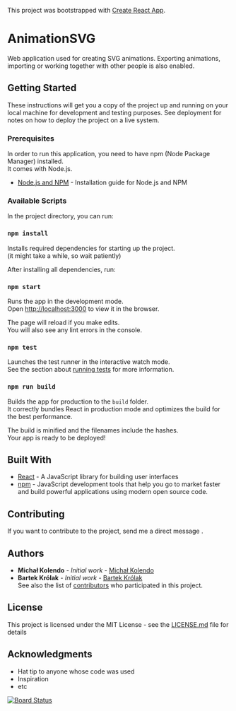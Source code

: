 This project was bootstrapped with [Create React App](https://github.com/facebook/create-react-app).

# AnimationSVG

Web application used for creating SVG animations.
Exporting animations, importing or working together with other people is also enabled.

## Getting Started

These instructions will get you a copy of the project up and running on your local machine for development and testing purposes. See deployment for notes on how to deploy the project on a live system.

### Prerequisites

In order to run this application, you need to have npm (Node Package Manager) installed.  
It comes with Node.js.

* [Node.js and NPM](https://www.npmjs.com/get-npm) - Installation guide for Node.js and NPM

### Available Scripts

In the project directory, you can run:

### `npm install`

Installs required dependencies for starting up the project.  
(it might take a while, so wait patiently)

After installing all dependencies, run:

### `npm start`

Runs the app in the development mode.<br>
Open [http://localhost:3000](http://localhost:3000) to view it in the browser.

The page will reload if you make edits.<br>
You will also see any lint errors in the console.

### `npm test`

Launches the test runner in the interactive watch mode.<br>
See the section about [running tests](https://facebook.github.io/create-react-app/docs/running-tests) for more information.

### `npm run build`

Builds the app for production to the `build` folder.<br>
It correctly bundles React in production mode and optimizes the build for the best performance.

The build is minified and the filenames include the hashes.<br>
Your app is ready to be deployed!


## Built With
* [React](https://reactjs.org/) - A JavaScript library for building user interfaces
* [npm](https://www.npmjs.com) - JavaScript development tools that help you go to market faster and build powerful applications using modern open source code.

## Contributing
If you want to contribute to the project,
send me a direct message .


## Authors

* **Michał Kolendo** - *Initial work* - [Michał Kolendo](https://github.com/kolendomichal)
* **Bartek Królak** - *Initial work* - [Bartek Królak](https://github.com/btqr)  
See also the list of [contributors](https://github.com/kolendomichal/AnimationSVG/graphs/contributors) who participated in this project.

## License

This project is licensed under the MIT License - see the [LICENSE.md](https://github.com/kolendomichal/AnimationSVG/blob/master/LICENSE) file for details

## Acknowledgments

* Hat tip to anyone whose code was used
* Inspiration
* etc


[![Board Status](https://dev.azure.com/mchkolendo/2ffb0d85-8c3b-46f5-8aca-131cd5b6f28f/123129eb-5a16-4d0c-be4c-35ecb35114dc/_apis/work/boardbadge/1a00faf6-eaac-4aa2-9d4d-c2e61ee404fd)](https://dev.azure.com/mchkolendo/2ffb0d85-8c3b-46f5-8aca-131cd5b6f28f/_boards/board/t/123129eb-5a16-4d0c-be4c-35ecb35114dc/Microsoft.RequirementCategory)
